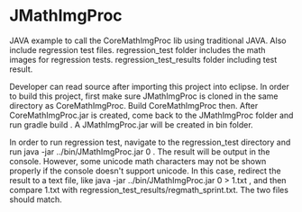 # JMathImgProc
JAVA example to call the CoreMathImgProc lib using traditional JAVA. Also include regression test files. regression_test folder includes the math images for regression tests. regression_test_results folder including test result.

Developer can read source after importing this project into eclipse. In order to build this project, first make sure JMathImgProc is cloned in the same directory as CoreMathImgProc. Build CoreMathImgProc then. After CoreMathImgProc.jar is created, come back to the JMathImgProc folder and run gradle build . A JMathImgProc.jar will be created in bin folder.

In order to run regression test, navigate to the regression_test directory and run java -jar ../bin/JMathImgProc.jar 0 . The result will be output in the console. However, some unicode math characters may not be shown properly if the console doesn't support unicode. In this case, redirect the result to a text file, like java -jar ../bin/JMathImgProc.jar 0 > 1.txt , and then compare 1.txt with regression_test_results/regmath_sprint.txt. The two files should match.
